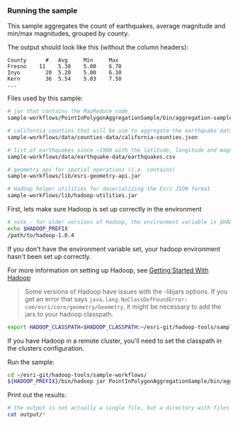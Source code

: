 ### Running the sample

This sample aggregates the count of earthquakes, average magnitude and min/max magnitudes, grouped by county. 

The output should look like this (without the column headers):
```
County      #   Avg     Min     Max
Fresno    11	5.38	5.00	6.70
Inyo		20	5.20	5.00	6.10
Kern		36	5.54	5.03	7.50
...
```


Files used by this sample:
```bash
# jar that contains the MapReduce code
sample-workflows/PointInPolygonAggregationSample/bin/aggregation-sample.jar

# california counties that will be use to aggregate the earthquake data
sample-workflows/data/counties-data/california-counties.json

# list of earthquakes since ~1980 with the latitude, longitude and magnitude data for each
sample-workflows/data/earthquake-data/earthquakes.csv

# geometry api for spatial operations (i.e. contains)
sample-workflows/lib/esri-geometry-api.jar

# Hadoop helper utilities for deserializing the Esri JSON format
sample-workflows/lib/hadoop-utilities.jar
```

First, lets make sure Hadoop is set up correctly in the environment

```bash
# note - for older versions of Hadoop, the environment variable is $HADOOP_HOME
echo $HADOOP_PREFIX
/path/to/hadoop-1.0.4
```
If you don't have the environment variable set, your hadoop environment hasn't been set up correctly.

For more information on setting up Hadoop, see [Getting Started With Hadoop](http://wiki.apache.org/hadoop/GettingStartedWithHadoop)

> Some versions of Hadoop have issues with the -libjars options.  If you get an error that says `java.lang.NoClassDefFoundError: com/esri/core/geometry/Geometry`, it might be necessary to add the jars to your hadoop classpath.
```bash
export HADOOP_CLASSPATH=$HADOOP_CLASSPATH:~/esri-git/hadoop-tools/sample-workflows/lib/esri-geometry-api.jar:~/esri-git/hadoop-tools/sample-workflows/lib/hadoop-utilities.jar
```
If you have Hadoop in a remote cluster, you'll need to set the classpath in the clusters configuration.

Run the sample:
```bash
cd ~/esri-git/hadoop-tools/sample-workflows/
${HADOOP_PREFIX}/bin/hadoop jar PointInPolygonAggregationSample/bin/aggregation-sample.jar com.esri.hadoop.examples.AggregationSampleDriver -libjars lib/esri-geometry-api.jar,lib/hadoop-utilities.jar data/counties-data/california-counties.json data/earthquake-data/earthquakes.csv output
```

Print out the results:
```bash
# the output is not actually a single file, but a directory with files with names like 'part-r-00000'
cat output/*
```
